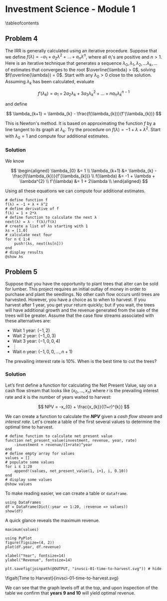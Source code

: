 <!--This file was generated, do not modify it.-->
# Investment Science - Module 1

\tableofcontents

## Problem 4
The IRR is generally calculated using an iterative procedure.
Suppose that we define $f(\lambda) = -a_{1} + a_{2}\lambda^{2} + \ldots + a_{n}\lambda^{n}$,
where all $a_{i}$'s are positive and $n > 1$.
Here is an iterative technique that generates a sequence
$\lambda_{0}, \lambda_{1}, \lambda_{2}, \ldots \lambda_{k}, \ldots$
of estimates that converges to the root $\overline{\lambda} > 0$, solving $f(\overline{\lambda}) = 0$.
Start with any $\lambda_{0} > 0$ close to the solution.
Assuming $\lambda_{k}$ has been calculated, evaluate

$$
f'(\lambda_{k}) = a_{1} + 2a_{2}\lambda_{k} + 3a_{3}\lambda_{k}^{2} + \ldots + na_{n}\lambda_{k}^{n-1}
$$

and define

$$
\lambda_{k+1} = \lambda_{k} - \frac{f(\lambda_{k})}{f'(\lambda_{k})}
$$

This is Newton's method.
It is based on approximating the function $f$ by a line tangent to its graph at $\lambda_{k}$.
Try the procedure on $f(\lambda) = -1 + \lambda + \lambda^{2}$.
Start with $\lambda_{0} = 1$ and compute four additional estimates.

### Solution

We know

$$
\begin{aligned}
\lambda_{0} &= 1 \\
\lambda_{k+1} &= \lambda_{k} - \frac{f(\lambda_{k})}{f'(\lambda_{k})} \\
f(\lambda) &= -1 + \lambda + \lambda^{2} \\
f'(\lambda) &= 1 + 2\lambda \\
\end{aligned}
$$

Using all these equations we can compute four additional estimates.

```julia:ex1
# define function f
f(λ) = -1 + λ + λ^2
# define derivative of f
ḟ(λ) = 1 + 2*λ
# define function to calculate the next λ
next(λ) = λ - f(λ)/ḟ(λ)
# create a list of λs starting with 1
λs = [1.0]
# calculate next four
for n ∈ 1:4
    push!(λs, next(λs[n]))
end
# display results
@show λs
```

## Problem 5

Suppose that you have the opportunity to plant trees that alter can be sold for lumber. This project requires an initial outlay of money in order to purchase and plant the seedlings. No other cash flow occurs until trees are harvested. However, you have a choice as to when to harvest. If you harvest after 1 year, you get your return quickly; but if you wait, the trees will have additional growth and the revenue generated from the sale of the trees will be greater. Assume that the case flow streams associated with these alternatives are:

- Wait $1$ year: $(-1, 2)$
- Wait $2$ year: $(-1, ,0, 3)$
- Wait $3$ year: $(-1, 0, 0, 4)$
- $\vdots$
- Wait $n$ year: $(-1, 0, 0, \ldots, n+1)$

The prevailing interest rate is 10%. When is the best time to cut the trees?

### Solution

Let’s first define a function for calculating the Net Present Value, say on a cash flow stream that looks like $(x_{0}, \ldots, x_{n})$ where $r$ is the prevailing interest rate and $k$ is the number of years waited to harvest:

$$
NPV = -x_{0} + \frac{x_{k}}{(1+r)^{k}}
$$

We can create a function to calculate the **_NPV_** given a _cash flow stream_ and _interest rate_. Let's create a table of the first several values to determine the optimal time to harvest.

```julia:ex2
# define function to calculate net present value
function net_present_value(investment, revenue, year, rate)
    -investment + revenue/(1+rate)^year
end
# define empty array for values
values = []
# populate some values
for i ∈ 1:20
    append!(values, net_present_value(1, i+1, i, 0.10))
end
# display some values
@show values
```

To make reading easier, we can create a table or `dataframe`.

```julia:ex3
using DataFrames
df = DataFrame(Dict(:year => 1:20, :revenue => values))
show(df)
```

A quick glance reveals the maximum revenue.

```julia:ex4
maximum(values)
```

```julia:ex5
using PyPlot
figure(figsize=(4, 2))
plot(df.year, df.revenue)

xlabel("Year", fontsize=14)
ylabel("Revenue", fontsize=14)

plt.savefig(joinpath(@OUTPUT, "invsci-01-time-to-harvest.svg")) # hide
```

\figalt{Time to Harvest}{invsci-01-time-to-harvest.svg}

We can see that the graph levels off at the top, and upon inspection of the table we confirm that **years 9 and 10** will yield optimal revenue.

